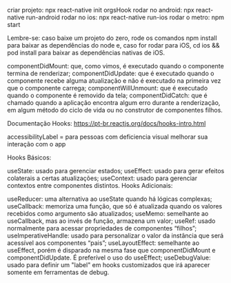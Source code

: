 criar projeto: npx react-native init orgsHook
rodar no android: npx react-native run-android
rodar no ios: npx react-native run-ios
rodar o metro: npm start

Lembre-se: caso baixe um projeto do zero, rode os comandos npm install para baixar as dependências do node e, caso for rodar para iOS, cd ios && pod install para baixar as dependências nativas de iOS.

componentDidMount: que, como vimos, é executado quando o componente termina de renderizar;
componentDidUpdate: que é executado quando o componente recebe alguma atualização e não é executado na primeira vez que o componente carrega;
componentWillUnmount: que é executado quando o componente é removido da tela;
componentDidCatch: que é chamado quando a aplicação encontra algum erro durante a renderização, em algum método do ciclo de vida ou no construtor de componentes filhos.

Documentação Hooks: https://pt-br.reactjs.org/docs/hooks-intro.html

accessibilityLabel = para pessoas com deficiencia visual melhorar sua interação com o app

Hooks Básicos:

useState: usado para gerenciar estados;
useEffect: usado para gerar efeitos colaterais a certas atualizações;
useContext: usado para gerenciar contextos entre componentes distintos.
Hooks Adicionais:

useReducer: uma alternativa ao useState quando há lógicas complexas;
useCallback: memoriza uma função, que só é atualizada quando os valores recebidos como argumento são atualizados;
useMemo: semelhante ao useCallback, mas ao invés de função, armazena um valor;
useRef: usado normalmente para acessar propriedades de componentes “filhos”;
useImperativeHandle: usado para personalizar o valor da instância que será acessível aos componentes “pais”;
useLayoutEffect: semelhante ao useEffect, porém é disparado na mesma fase que componentDidMount e componentDidUpdate. É preferível o uso do useEffect;
useDebugValue: usado para definir um "label" em hooks customizados que irá aparecer somente em ferramentas de debug.